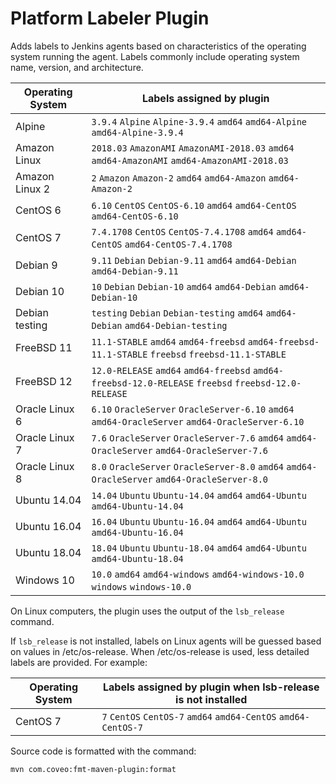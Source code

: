 # Platform Labeler Plugin

Adds labels to Jenkins agents based on characteristics of the operating system running the agent.
Labels commonly include operating system name, version, and architecture.

| Operating System | Labels assigned by plugin                                                                            |
| ---------------- | ---------------------------------------------------------------------------------------------------- |
| Alpine           | `3.9.4` `Alpine` `Alpine-3.9.4` `amd64` `amd64-Alpine` `amd64-Alpine-3.9.4`                          |
| Amazon Linux     | `2018.03` `AmazonAMI` `AmazonAMI-2018.03` `amd64` `amd64-AmazonAMI` `amd64-AmazonAMI-2018.03`        |
| Amazon Linux 2   | `2` `Amazon` `Amazon-2` `amd64` `amd64-Amazon` `amd64-Amazon-2`                                      |
| CentOS 6         | `6.10` `CentOS` `CentOS-6.10` `amd64` `amd64-CentOS` `amd64-CentOS-6.10`                             |
| CentOS 7         | `7.4.1708` `CentOS` `CentOS-7.4.1708` `amd64` `amd64-CentOS` `amd64-CentOS-7.4.1708`                 |
| Debian 9         | `9.11` `Debian` `Debian-9.11` `amd64` `amd64-Debian` `amd64-Debian-9.11`                             |
| Debian 10        | `10` `Debian` `Debian-10` `amd64` `amd64-Debian` `amd64-Debian-10`                                   |
| Debian testing   | `testing` `Debian` `Debian-testing` `amd64` `amd64-Debian` `amd64-Debian-testing`                    |
| FreeBSD 11       | `11.1-STABLE` `amd64` `amd64-freebsd` `amd64-freebsd-11.1-STABLE` `freebsd` `freebsd-11.1-STABLE`    |
| FreeBSD 12       | `12.0-RELEASE` `amd64` `amd64-freebsd` `amd64-freebsd-12.0-RELEASE` `freebsd` `freebsd-12.0-RELEASE` |
| Oracle Linux 6   | `6.10` `OracleServer` `OracleServer-6.10` `amd64` `amd64-OracleServer` `amd64-OracleServer-6.10`     |
| Oracle Linux 7   | `7.6` `OracleServer` `OracleServer-7.6` `amd64` `amd64-OracleServer` `amd64-OracleServer-7.6`        |
| Oracle Linux 8   | `8.0` `OracleServer` `OracleServer-8.0` `amd64` `amd64-OracleServer` `amd64-OracleServer-8.0`        |
| Ubuntu 14.04     | `14.04` `Ubuntu` `Ubuntu-14.04` `amd64` `amd64-Ubuntu` `amd64-Ubuntu-14.04`                          |
| Ubuntu 16.04     | `16.04` `Ubuntu` `Ubuntu-16.04` `amd64` `amd64-Ubuntu` `amd64-Ubuntu-16.04`                          |
| Ubuntu 18.04     | `18.04` `Ubuntu` `Ubuntu-18.04` `amd64` `amd64-Ubuntu` `amd64-Ubuntu-18.04`                          |
| Windows 10       | `10.0` `amd64` `amd64-windows` `amd64-windows-10.0` `windows` `windows-10.0`                         |

On Linux computers, the plugin uses the output of the `lsb_release` command.

If `lsb_release` is not installed, labels on Linux agents will be guessed based on values in /etc/os-release.
When /etc/os-release is used, less detailed labels are provided.
For example:

| Operating System | Labels assigned by plugin when lsb-release is not installed     |
| ---------------- | --------------------------------------------------------------- |
| CentOS 7         | `7` `CentOS` `CentOS-7` `amd64` `amd64-CentOS` `amd64-CentOS-7` |

Source code is formatted with the command:

    mvn com.coveo:fmt-maven-plugin:format
